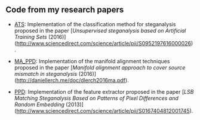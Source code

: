 

## Code from my research papers

* [ATS](ATS/): Implementation of the classification method for steganalysis 
  proposed in the paper 
  [*Unsupervised steganalysis based on Artificial Training Sets* (2016)]
  (http://www.sciencedirect.com/science/article/pii/S0952197616000026).

* [MA_PPD](MA_PPD/): Implementation of the manifold alignment techniques proposed in the paper 
  [*Manifold alignment approach to cover source mismatch in steganalysis* (2016)]
  (http://daniellerch.me/doc/dlerch2016ma.pdf).

* [PPD](PPD/): Implementation of the feature extractor proposed in the paper 
  [*LSB Matching Steganalysis Based on Patterns of Pixel Differences and 
   Random Embedding* (2013)]
  (http://www.sciencedirect.com/science/article/pii/S0167404812001745).


